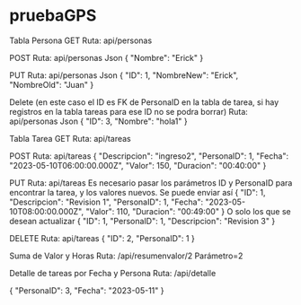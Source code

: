 # pruebaGPS

Tabla Persona
GET
Ruta: api/personas

POST
Ruta: api/personas
Json
{
  "Nombre": "Erick"
}


PUT
Ruta: api/personas
Json
{
  "ID": 1,
  "NombreNew": "Erick",
  "NombreOld": "Juan"
}


Delete  (en este caso el ID es FK de PersonaID en la tabla de tarea, si hay registros en la tabla tareas para ese ID no se podra borrar)
Ruta: api/personas
Json
{
  "ID": 3,
  "Nombre": "hola1"
}


Tabla Tarea
GET
Ruta: api/tareas

POST
Ruta: api/tareas
    {
        "Descripcion": "ingreso2",
        "PersonaID": 1,
        "Fecha": "2023-05-10T06:00:00.000Z",
        "Valor": 150,
        "Duracion": "00:40:00"
    }


PUT
Ruta: api/tareas
Es necesario pasar los parámetros ID y PersonaID para encontrar la tarea, y los valores nuevos.
Se puede enviar así
    {
        "ID": 1,
        "Descripcion": "Revision 1",
        "PersonaID": 1,
        "Fecha": "2023-05-10T08:00:00.000Z",
        "Valor": 110,
        "Duracion": "00:49:00"
    }
O solo los que se desean actualizar 
    {
        "ID": 1,
        "PersonaID": 1,
        "Descripcion": "Revision 3"
    }


DELETE
Ruta: api/tareas
    {
        "ID": 2,
        "PersonaID": 1
    }


Suma de Valor y Horas 
Ruta: /api/resumenvalor/2
Parámetro=2

Detalle de tareas por Fecha y Persona
Ruta: /api/detalle

{
  "PersonaID": 3,
  "Fecha": "2023-05-11"
}
